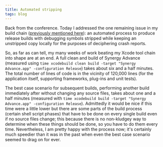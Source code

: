 ```yaml
---
title: Automated stripping
tags: blog
---
```


Back from the conference. Today I addressed the one remaining issue in my build chain ([previously mentioned here](http://wincent.dev/a/about/wincent/weblog/archives/2006/03/dstroot_install.php)): an automated process to produce release builds with debugging symbols stripped while keeping an unstripped copy locally for the purposes of deciphering crash reports.

So, as far as can tell, my many weeks of work beating my Xcode tool chain into shape are at an end. A full clean and build of Synergy Advance (measured using `time xcodebuild clean build -target "Synergy Advance.app" -configuration Release`) takes about six and a half minutes. The total number of lines of code is in the vicinity of 120,000 lines (for the application itself, supporting frameworks, plug-ins and unit tests).

The best case scenario for subsequent builds, performing another build immediately after without changing any source files, takes about one and a half minutes (measured with `time xcodebuild build -target "Synergy Advance.app" -configuration Release`). Admittedly it would be nice if this time were a little lower but there are some parts of the build process (certain shell script phases) that have to be done on every single build even if no source files change; this because there is no non-kludgey way to determine when these things should be done, so you have to do them every time. Nevertheless, I am pretty happy with the process now; it's certainly much speedier than it was in the past when even the best case scenario seemed to drag on for ever.
